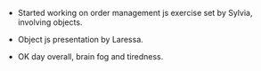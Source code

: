 - Started working on order management js exercise set by Sylvia, involving objects.

- Object js presentation by Laressa.

- OK day overall, brain fog and tiredness.